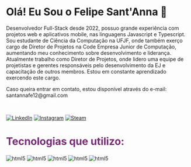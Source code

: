 ### <h1> Olá! Eu Sou o Felipe Sant'Anna 👋 </h1>
<p style="font-size: 14px">Desenvolvedor Full-Stack desde 2022, possuo grande experiência com projetos web e aplicativos mobile, nas linguagens Javascript e Typescript. Sou estudante de Ciência da Computação na UFJF, onde também exerço cargo de Diretor de Projetos na Code Empresa Junior de Computação, aumentando meu conhecimento sobre desenvolvimento e liderança.
Atualmente trabalho como Diretor de Projetos, onde lidero uma equipe de projetistas e gerentes responsáveis pelo desenvolvimento da EJ e capacitação de outros membros. Estou em constante aprendizado exercendo este cargo.</p
<br />
<p>
        Caso queira entrar em contato, estou disponível através do e-mail: santannafe12@gmail.com
</p>
<br />
                                                                                                                                                                                                                                    

[![LinkedIn](https://img.shields.io/badge/LinkedIn-0077B5?style=for-the-badge&logo=linkedin&logoColor=white)](https://www.linkedin.com/in/felipe-sant-anna-95b13b254/)
[![Instagram](https://img.shields.io/badge/Instagram-E4405F?style=for-the-badge&logo=instagram&logoColor=white)](https://www.instagram.com/felipe.santanna_/)
[![Steam](https://img.shields.io/badge/Steam-000000?style=for-the-badge&logo=steam&logoColor=white)](https://steamcommunity.com/id/Leeiscool_/)

<h1 style="color: #7a297a"> Tecnologias que utilizo: </h1>

<div style="display: inline-block">
        <img align="center" alt="html5" src="https://img.shields.io/badge/Next-black?style=for-the-badge&logo=next.js&logoColor=white" />
        <img align="center" alt="html5" src="https://img.shields.io/badge/React-20232A?style=for-the-badge&logo=react&logoColor=61DAFB" />
        <img align="center" alt="html5" src="https://img.shields.io/badge/TypeScript-007ACC?style=for-the-badge&logo=typescript&logoColor=white" />
        <img align="center" alt="html5" src="https://img.shields.io/badge/tailwindcss-%2338B2AC.svg?style=for-the-badge&logo=tailwind-css&logoColor=white" />
        <img align="center" alt="html5" src="https://img.shields.io/badge/Sass-CC6699?style=for-the-badge&logo=sass&logoColor=white" />
</div>


